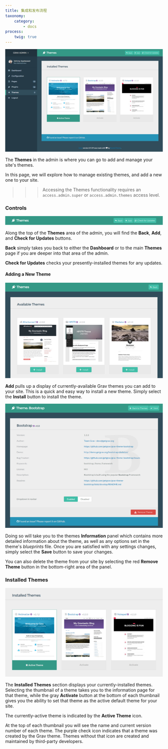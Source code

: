 ```yaml
---
title: 集成和发布流程
taxonomy:
    category:
        - docs
process:
    twig: true
---
```


![Grav Admin Themes](themes.png)

The **Themes** in the admin is where you can go to add and manage your site's themes.

In this page, we will explore how to manage existing themes, and add a new one to your site.

>>> Accessing the Themes functionality requires an `access.admin.super` or `access.admin.themes` access level.

### Controls

![Grav Admin Themes](themes_1.png)

Along the top of the **Themes** area of the admin, you will find the <i class="fa fa-reply"></i> **Back**, <i class="fa fa-plus"></i> **Add**, and <i class="fa fa-refresh"></i> **Check for Updates** buttons.

<i class="fa fa-reply"></i> **Back** simply takes you back to either the **Dashboard** or to the main **Themes** page if you are deeper into that area of the admin.

<i class="fa fa-refresh"></i> **Check for Updates** checks your presently-installed themes for any updates.

#### Adding a New Theme

![Grav Admin Themes](themes_2.png)

<i class="fa fa-plus"></i> **Add** pulls up a display of currently-available Grav themes you can add to your site. This is a quick and easy way to install a new theme. Simply select the <i class="fa fa-plus"></i> **Install** button to install the theme.

![Grav Admin Themes](themes_3.png)

Doing so will take you to the themes **Information** panel which contains more detailed information about the theme, as well as any options set in the theme's *blueprints* file. Once you are satisfied with any settings changes, simply select the <i class="fa fa-check"></i> **Save** button to save your changes.

You can also delete the theme from your site by selecting the red <i class="fa fa-fw fa-warning"></i> **Remove Theme** button in the bottom-right area of the panel.

### Installed Themes

![Grav Admin Themes](themes_4.png)

The **Installed Themes** section displays your currently-installed themes. Selecting the thumbnail of a theme takes you to the information page for that theme, while the gray **Activate** button at the bottom of each thumbnail gives you the ability to set that theme as the active default theme for your site.

The currently-active theme is indicated by the <i class="fa fa-star"></i> **Active Theme** icon.

At the top of each thumbnail you will see the name and current version number of each theme. The purple <i class="fa fa-check-circle"></i> check icon indicates that a theme was created by the Grav theme. Themes without that icon are created and maintained by third-party developers.
